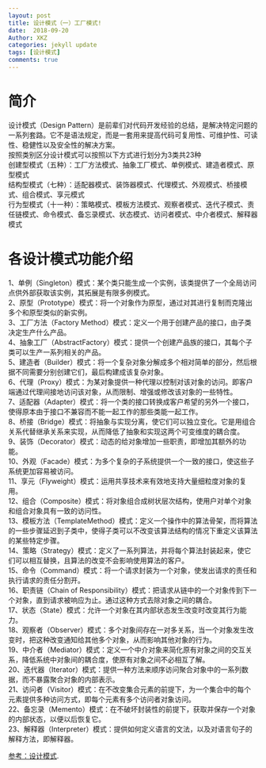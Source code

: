 ```yaml
---
layout: post
title: 设计模式（一）工厂模式!
date:  2018-09-20
Author: XKZ
categories: jekyll update
tags: [设计模式]
comments: true
---
```

# 简介
设计模式（Design Pattern）是前辈们对代码开发经验的总结，是解决特定问题的一系列套路。它不是语法规定，而是一套用来提高代码可复用性、可维护性、可读性、稳健性以及安全性的解决方案。  
按照类别区分设计模式可以按照以下方式进行划分为3类共23种    
创建型模式（五种）：工厂方法模式、抽象工厂模式、单例模式、建造者模式、原型模式    
结构型模式（七种）：适配器模式、装饰器模式、代理模式、外观模式、桥接模式、组合模式、享元模式     
行为型模式（十一种）：策略模式、模板方法模式、观察者模式、迭代子模式、责任链模式、命令模式、备忘录模式、状态模式、访问者模式、中介者模式、解释器模式     
# 各设计模式功能介绍
1、单例（Singleton）模式：某个类只能生成一个实例，该类提供了一个全局访问点供外部获取该实例，其拓展是有限多例模式。    
2、原型（Prototype）模式：将一个对象作为原型，通过对其进行复制而克隆出多个和原型类似的新实例。    
3、工厂方法（Factory Method）模式：定义一个用于创建产品的接口，由子类决定生产什么产品。    
4、抽象工厂（AbstractFactory）模式：提供一个创建产品族的接口，其每个子类可以生产一系列相关的产品。     
5、建造者（Builder）模式：将一个复杂对象分解成多个相对简单的部分，然后根据不同需要分别创建它们，最后构建成该复杂对象。    
6、代理（Proxy）模式：为某对象提供一种代理以控制对该对象的访问。即客户端通过代理间接地访问该对象，从而限制、增强或修改该对象的一些特性。    
7、适配器（Adapter）模式：将一个类的接口转换成客户希望的另外一个接口，使得原本由于接口不兼容而不能一起工作的那些类能一起工作。   
8、桥接（Bridge）模式：将抽象与实现分离，使它们可以独立变化。它是用组合关系代替继承关系来实现，从而降低了抽象和实现这两个可变维度的耦合度。    
9、装饰（Decorator）模式：动态的给对象增加一些职责，即增加其额外的功能。   
10、外观（Facade）模式：为多个复杂的子系统提供一个一致的接口，使这些子系统更加容易被访问。    
11、享元（Flyweight）模式：运用共享技术来有效地支持大量细粒度对象的复用。    
12、组合（Composite）模式：将对象组合成树状层次结构，使用户对单个对象和组合对象具有一致的访问性。   
13、模板方法（TemplateMethod）模式：定义一个操作中的算法骨架，而将算法的一些步骤延迟到子类中，使得子类可以不改变该算法结构的情况下重定义该算法的某些特定步骤。   
14、策略（Strategy）模式：定义了一系列算法，并将每个算法封装起来，使它们可以相互替换，且算法的改变不会影响使用算法的客户。    
15、命令（Command）模式：将一个请求封装为一个对象，使发出请求的责任和执行请求的责任分割开。   
16、职责链（Chain of Responsibility）模式：把请求从链中的一个对象传到下一个对象，直到请求被响应为止。通过这种方式去除对象之间的耦合。   
17、状态（State）模式：允许一个对象在其内部状态发生改变时改变其行为能力。   
18、观察者（Observer）模式：多个对象间存在一对多关系，当一个对象发生改变时，把这种改变通知给其他多个对象，从而影响其他对象的行为。    
19、中介者（Mediator）模式：定义一个中介对象来简化原有对象之间的交互关系，降低系统中对象间的耦合度，使原有对象之间不必相互了解。    
20、迭代器（Iterator）模式：提供一种方法来顺序访问聚合对象中的一系列数据，而不暴露聚合对象的内部表示。     
21、访问者（Visitor）模式：在不改变集合元素的前提下，为一个集合中的每个元素提供多种访问方式，即每个元素有多个访问者对象访问。     
22、备忘录（Memento）模式：在不破坏封装性的前提下，获取并保存一个对象的内部状态，以便以后恢复它。    
23、解释器（Interpreter）模式：提供如何定义语言的文法，以及对语言句子的解释方法，即解释器。   


[参考：设计模式](http://c.biancheng.net/view/1317.html "设计模式").